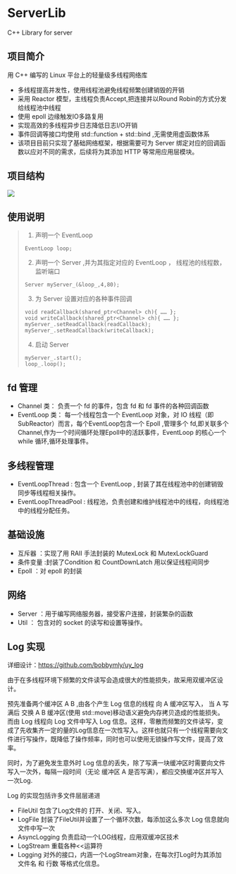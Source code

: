 # ServerLib
C++ Library for server
## 项目简介
用 C++ 编写的 Linux 平台上的轻量级多线程网络库
* 多线程提高并发性，使用线程池避免线程频繁创建销毁的开销
* 采用 Reactor 模型，主线程负责Accept,把连接并以Round Robin的方式分发给线程池中线程
* 使用 epoll 边缘触发IO多路复用
* 实现高效的多线程异步日志降低日志I/O开销
* 事件回调等接口均使用 std::function + std::bind ,无需使用虚函数体系
* 该项目目前只实现了基础网络框架，根据需要可为 Server 绑定对应的回调函数以应对不同的需求，后续将为其添加 HTTP 等常用应用层模块。



## 项目结构
![](https://github.com/bobbymly/ServerLib/blob/master/pic/show.png?raw=true)

## 使用说明
> 1. 声明一个 EventLoop
> ```
> EventLoop loop;
> ```
>  2. 声明一个 Server ,并为其指定对应的 EventLoop ， 线程池的线程数， 监听端口
> ```
> Server myServer_(&loop_,4,80);
> ```
> 3. 为 Server 设置对应的各种事件回调
> ```
> void readCallback(shared_ptr<Channel> ch){ …… };
> void writeCallback(shared_ptr<Channel> ch){ …… };
> myServer_.setReadCallback(readCallback);
> myServer_.setReadCallback(writeCallback);
> ```
> 4. 启动 Server
> ```
> myServer_.start();
> loop_.loop();
> ```






## fd 管理
* Channel 类： 负责一个 fd 的事件，包含 fd 和 fd 事件的各种回调函数
* EventLoop 类： 每一个线程包含一个 EventLoop 对象，对 IO 线程（即 SubReactor）而言，每个EventLoop包含一个 Epoll ,管理多个 fd,即关联多个Channel,作为一个时间循环处理Epoll中的活跃事件，EventLoop 的核心一个 while 循环,循环处理事件。

## 多线程管理
* EventLoopThread : 包含一个 EventLoop , 封装了其在线程池中的创建销毁同步等线程相关操作。
* EventLoopThreadPool : 线程池，负责创建和维护线程池中的线程，向线程池中的线程分配任务。


 ## 基础设施
 * 互斥器 ：实现了用 RAII 手法封装的 MutexLock 和 MutexLockGuard
 * 条件变量 :封装了Condition 和 CountDownLatch 用以保证线程间同步
 * Epoll ：对 epoll 的封装
 
 ## 网络
 * Server ：用于编写网络服务器，接受客户连接，封装繁杂的函数
 * Util ： 包含对的 socket 的读写和设置等操作。 
 

## Log 实现
  详细设计：https://github.com/bobbymly/uy_log
  
  由于在多线程环境下频繁的文件读写会造成很大的性能损失，故采用双缓冲区设计。
  
  预先准备两个缓冲区 A B ,由各个产生 Log 信息的线程 向 A 缓冲区写入， 当 A 写满后 交换 A B 缓冲区(使用 std::move)移动语义避免内存拷贝造成的性能损失。而由 Log 线程向 Log 文件中写入 Log 信息。这样，零散而频繁的文件读写，变成了先收集齐一定的量的Log信息在一次性写入。这样也就只有一个线程需要向文件进行写操作，既降低了操作频率，同时也可以使用无锁操作写文件，提高了效率。
  
  同时，为了避免发生意外时 Log 信息的丢失，除了写满一块缓冲区时需要向文件写入一次外，每隔一段时间（无论 缓冲区 A 是否写满），都应交换缓冲区并写入一次Log.
  
  Log 的实现包括许多文件层层递进
  * FileUtil 包含了Log文件的 打开、关闭、写入。
  * LogFile  封装了FileUtil并设置了一个循环次数，每添加这么多次 Log 信息就向文件中写一次
  * AsyncLogging 负责启动一个LOG线程，应用双缓冲区技术
  * LogStream 重载各种<<运算符
  * Logging 对外的接口，内涵一个LogStream对象，在每次打Log时为其添加 文件名 和 行数 等格式化信息。
  
